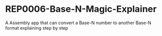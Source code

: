 # REP0006-Base-N-Magic-Explainer
A Assembly app that can convert a Base-N number to another Base-N format explaining step by step
